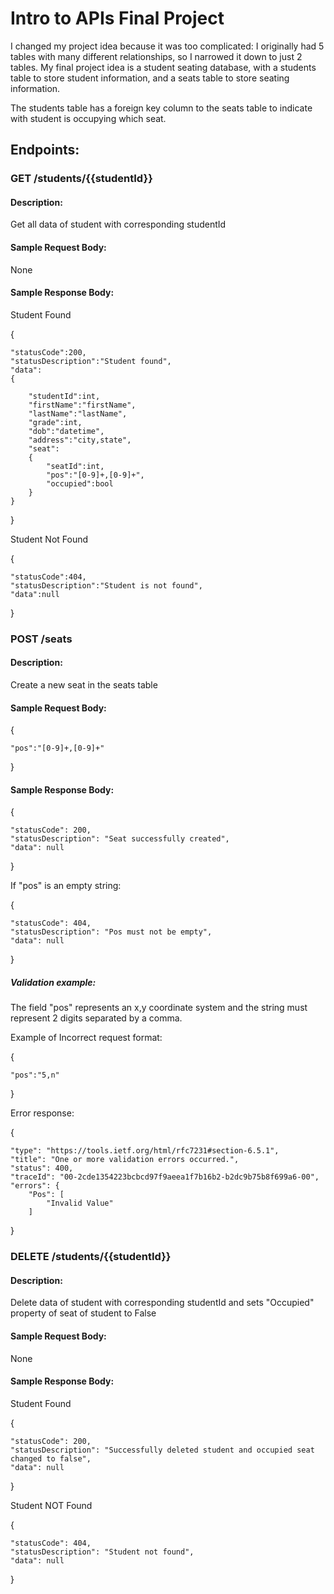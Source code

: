 # Intro to APIs Final Project

I changed my project idea because it was too complicated: I originally had 5 tables with many different relationships, so I narrowed it down to just 2 tables.
My final project idea is a student seating database, with a students table to store student information, and a seats table to store seating information.

The students table has a foreign key column to the seats table to indicate with student is occupying which seat.




## Endpoints:

### GET /students/{{studentId}}

#### Description: 
Get all data of student with corresponding studentId

#### Sample Request Body:
None


#### Sample Response Body:

Student Found

{

	"statusCode":200,
	"statusDescription":"Student found",
	"data":
	{
	
		"studentId":int,
		"firstName":"firstName",
		"lastName":"lastName",
		"grade":int,
		"dob":"datetime",
		"address":"city,state",
		"seat":
		{
			"seatId":int,
			"pos":"[0-9]+,[0-9]+",
			"occupied":bool
		}
	}

}



Student Not Found


{

	"statusCode":404,
	"statusDescription":"Student is not found",
	"data":null

}


### POST /seats

#### Description: 
Create a new seat in the seats table 

#### Sample Request Body:

{

    "pos":"[0-9]+,[0-9]+"
	
}

#### Sample Response Body:


{

    "statusCode": 200,
    "statusDescription": "Seat successfully created",
    "data": null
	
}

If "pos" is an empty string:

{

    "statusCode": 404,
    "statusDescription": "Pos must not be empty",
    "data": null
	
}

##### Validation example:

The field "pos" represents an x,y coordinate system and the string must represent 2 digits separated by a comma.

Example of Incorrect request format:

{

    "pos":"5,n"
	
}

Error response:

{
    
	"type": "https://tools.ietf.org/html/rfc7231#section-6.5.1",
    "title": "One or more validation errors occurred.",
    "status": 400,
    "traceId": "00-2cde1354223bcbcd97f9aeea1f7b16b2-b2dc9b75b8f699a6-00",
    "errors": {
        "Pos": [
            "Invalid Value"
        ]
    
}


### DELETE /students/{{studentId}}

#### Description: 
Delete data of student with corresponding studentId and sets "Occupied" property of seat of student to False

#### Sample Request Body:

None

#### Sample Response Body:


Student Found


{

    "statusCode": 200,
    "statusDescription": "Successfully deleted student and occupied seat changed to false",
    "data": null

}


Student NOT Found

{

    "statusCode": 404,
    "statusDescription": "Student not found",
    "data": null

}
